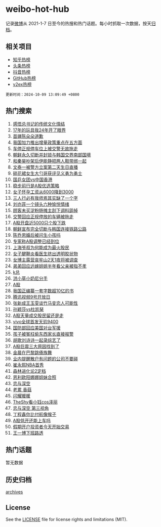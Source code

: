 # weibo-hot-hub

记录[微博](https://www.weibo.com)从 2021-1-7 日至今的热搜和热门话题。每小时抓取一次数据，按天[归档](archives)。

## 相关项目

- [知乎热榜](https://github.com/lonnyzhang423/zhihu-hot-hub)
- [头条热榜](https://github.com/lonnyzhang423/toutiao-hot-hub)
- [抖音热榜](https://github.com/lonnyzhang423/douyin-hot-hub)
- [GitHub热榜](https://github.com/lonnyzhang423/github-hot-hub)
- [v2ex热榜](https://github.com/lonnyzhang423/v2ex-hot-hub)


`更新时间：2024-10-09 13:09:49 +0800`

## 热门搜索

1. [感悟总书记的传统文化情结](https://m.weibo.cn/search?containerid=100103type%3D1%26t%3D10%26q%3D%23%E6%84%9F%E6%82%9F%E6%80%BB%E4%B9%A6%E8%AE%B0%E7%9A%84%E4%BC%A0%E7%BB%9F%E6%96%87%E5%8C%96%E6%83%85%E7%BB%93%23&stream_entry_id=51&isnewpage=1&extparam=seat%3D1%26cate%3D10103%26dgr%3D0%26filter_type%3Drealtimehot%26stream_entry_id%3D51%26c_type%3D51%26q%3D%2523%25E6%2584%259F%25E6%2582%259F%25E6%2580%25BB%25E4%25B9%25A6%25E8%25AE%25B0%25E7%259A%2584%25E4%25BC%25A0%25E7%25BB%259F%25E6%2596%2587%25E5%258C%2596%25E6%2583%2585%25E7%25BB%2593%2523%26pos%3D0%26display_time%3D1728450588%26pre_seqid%3D17284505885500383157585)
1. [17年的玩具我24年开了眼界](https://m.weibo.cn/search?containerid=100103type%3D1%26t%3D10%26q%3D17%E5%B9%B4%E7%9A%84%E7%8E%A9%E5%85%B7%E6%88%9124%E5%B9%B4%E5%BC%80%E4%BA%86%E7%9C%BC%E7%95%8C&stream_entry_id=31&isnewpage=1&extparam=seat%3D1%26cate%3D5001%26dgr%3D0%26band_rank%3D1%26realpos%3D1%26flag%3D2%26q%3D17%25E5%25B9%25B4%25E7%259A%2584%25E7%258E%25A9%25E5%2585%25B7%25E6%2588%259124%25E5%25B9%25B4%25E5%25BC%2580%25E4%25BA%2586%25E7%259C%25BC%25E7%2595%258C%26lcate%3D5001%26stream_entry_id%3D31%26c_type%3D31%26filter_type%3Drealtimehot%26pos%3D0%26display_time%3D1728450588%26pre_seqid%3D17284505885500383157585)
1. [苗疆陈朵朵道歉](https://m.weibo.cn/search?containerid=100103type%3D1%26t%3D10%26q%3D%23%E8%8B%97%E7%96%86%E9%99%88%E6%9C%B5%E6%9C%B5%E9%81%93%E6%AD%89%23&stream_entry_id=31&isnewpage=1&extparam=seat%3D1%26cate%3D5001%26dgr%3D0%26band_rank%3D2%26realpos%3D2%26flag%3D1%26q%3D%2523%25E8%258B%2597%25E7%2596%2586%25E9%2599%2588%25E6%259C%25B5%25E6%259C%25B5%25E9%2581%2593%25E6%25AD%2589%2523%26lcate%3D5001%26stream_entry_id%3D31%26c_type%3D31%26filter_type%3Drealtimehot%26pos%3D1%26display_time%3D1728450588%26pre_seqid%3D17284505885500383157585)
1. [我国加力推出增量政策重点在五方面](https://m.weibo.cn/search?containerid=100103type%3D1%26t%3D10%26q%3D%23%E6%88%91%E5%9B%BD%E5%8A%A0%E5%8A%9B%E6%8E%A8%E5%87%BA%E5%A2%9E%E9%87%8F%E6%94%BF%E7%AD%96%E9%87%8D%E7%82%B9%E5%9C%A8%E4%BA%94%E6%96%B9%E9%9D%A2%23&stream_entry_id=31&isnewpage=1&extparam=seat%3D1%26cate%3D5001%26dgr%3D0%26band_rank%3D3%26realpos%3D3%26flag%3D0%26q%3D%2523%25E6%2588%2591%25E5%259B%25BD%25E5%258A%25A0%25E5%258A%259B%25E6%258E%25A8%25E5%2587%25BA%25E5%25A2%259E%25E9%2587%258F%25E6%2594%25BF%25E7%25AD%2596%25E9%2587%258D%25E7%2582%25B9%25E5%259C%25A8%25E4%25BA%2594%25E6%2596%25B9%25E9%259D%25A2%2523%26lcate%3D5001%26stream_entry_id%3D31%26c_type%3D31%26filter_type%3Drealtimehot%26pos%3D2%26display_time%3D1728450588%26pre_seqid%3D17284505885500383157585)
1. [车停正规停车位上被交警无故拖走](https://m.weibo.cn/search?containerid=100103type%3D1%26t%3D10%26q%3D%23%E8%BD%A6%E5%81%9C%E6%AD%A3%E8%A7%84%E5%81%9C%E8%BD%A6%E4%BD%8D%E4%B8%8A%E8%A2%AB%E4%BA%A4%E8%AD%A6%E6%97%A0%E6%95%85%E6%8B%96%E8%B5%B0%23&stream_entry_id=31&isnewpage=1&extparam=seat%3D1%26cate%3D5001%26dgr%3D0%26band_rank%3D4%26realpos%3D4%26flag%3D1%26q%3D%2523%25E8%25BD%25A6%25E5%2581%259C%25E6%25AD%25A3%25E8%25A7%2584%25E5%2581%259C%25E8%25BD%25A6%25E4%25BD%258D%25E4%25B8%258A%25E8%25A2%25AB%25E4%25BA%25A4%25E8%25AD%25A6%25E6%2597%25A0%25E6%2595%2585%25E6%258B%2596%25E8%25B5%25B0%2523%26lcate%3D5001%26stream_entry_id%3D31%26c_type%3D31%26filter_type%3Drealtimehot%26pos%3D3%26display_time%3D1728450588%26pre_seqid%3D17284505885500383157585)
1. [朝鲜永久切断并封锁与韩国交界南部国境](https://m.weibo.cn/search?containerid=100103type%3D1%26t%3D10%26q%3D%23%E6%9C%9D%E9%B2%9C%E6%B0%B8%E4%B9%85%E5%88%87%E6%96%AD%E5%B9%B6%E5%B0%81%E9%94%81%E4%B8%8E%E9%9F%A9%E5%9B%BD%E4%BA%A4%E7%95%8C%E5%8D%97%E9%83%A8%E5%9B%BD%E5%A2%83%23&stream_entry_id=31&isnewpage=1&extparam=seat%3D1%26cate%3D5001%26dgr%3D0%26band_rank%3D5%26realpos%3D5%26flag%3D1%26q%3D%2523%25E6%259C%259D%25E9%25B2%259C%25E6%25B0%25B8%25E4%25B9%2585%25E5%2588%2587%25E6%2596%25AD%25E5%25B9%25B6%25E5%25B0%2581%25E9%2594%2581%25E4%25B8%258E%25E9%259F%25A9%25E5%259B%25BD%25E4%25BA%25A4%25E7%2595%258C%25E5%258D%2597%25E9%2583%25A8%25E5%259B%25BD%25E5%25A2%2583%2523%26lcate%3D5001%26stream_entry_id%3D31%26c_type%3D31%26filter_type%3Drealtimehot%26pos%3D4%26display_time%3D1728450588%26pre_seqid%3D17284505885500383157585)
1. [和秦昊吵架后伊能静把两人鞋带绑一起](https://m.weibo.cn/search?containerid=100103type%3D1%26t%3D10%26q%3D%E5%92%8C%E7%A7%A6%E6%98%8A%E5%90%B5%E6%9E%B6%E5%90%8E%E4%BC%8A%E8%83%BD%E9%9D%99%E6%8A%8A%E4%B8%A4%E4%BA%BA%E9%9E%8B%E5%B8%A6%E7%BB%91%E4%B8%80%E8%B5%B7&stream_entry_id=31&isnewpage=1&extparam=seat%3D1%26cate%3D5001%26dgr%3D0%26band_rank%3D6%26realpos%3D6%26flag%3D2%26q%3D%25E5%2592%258C%25E7%25A7%25A6%25E6%2598%258A%25E5%2590%25B5%25E6%259E%25B6%25E5%2590%258E%25E4%25BC%258A%25E8%2583%25BD%25E9%259D%2599%25E6%258A%258A%25E4%25B8%25A4%25E4%25BA%25BA%25E9%259E%258B%25E5%25B8%25A6%25E7%25BB%2591%25E4%25B8%2580%25E8%25B5%25B7%26lcate%3D5001%26stream_entry_id%3D31%26c_type%3D31%26filter_type%3Drealtimehot%26pos%3D5%26display_time%3D1728450588%26pre_seqid%3D17284505885500383157585)
1. [文泰一被警方立案第二天生日直播](https://m.weibo.cn/search?containerid=100103type%3D1%26t%3D10%26q%3D%23%E6%96%87%E6%B3%B0%E4%B8%80%E8%A2%AB%E8%AD%A6%E6%96%B9%E7%AB%8B%E6%A1%88%E7%AC%AC%E4%BA%8C%E5%A4%A9%E7%94%9F%E6%97%A5%E7%9B%B4%E6%92%AD%23&stream_entry_id=31&isnewpage=1&extparam=seat%3D1%26cate%3D5001%26dgr%3D0%26band_rank%3D7%26realpos%3D7%26flag%3D1%26q%3D%2523%25E6%2596%2587%25E6%25B3%25B0%25E4%25B8%2580%25E8%25A2%25AB%25E8%25AD%25A6%25E6%2596%25B9%25E7%25AB%258B%25E6%25A1%2588%25E7%25AC%25AC%25E4%25BA%258C%25E5%25A4%25A9%25E7%2594%259F%25E6%2597%25A5%25E7%259B%25B4%25E6%2592%25AD%2523%26lcate%3D5001%26stream_entry_id%3D31%26c_type%3D31%26filter_type%3Drealtimehot%26pos%3D6%26display_time%3D1728450588%26pre_seqid%3D17284505885500383157585)
1. [碎花裙女生大勺哥获评见义勇为勇士](https://m.weibo.cn/search?containerid=100103type%3D1%26t%3D10%26q%3D%23%E7%A2%8E%E8%8A%B1%E8%A3%99%E5%A5%B3%E7%94%9F%E5%A4%A7%E5%8B%BA%E5%93%A5%E8%8E%B7%E8%AF%84%E8%A7%81%E4%B9%89%E5%8B%87%E4%B8%BA%E5%8B%87%E5%A3%AB%23&stream_entry_id=31&isnewpage=1&extparam=seat%3D1%26cate%3D5001%26dgr%3D0%26band_rank%3D8%26realpos%3D8%26flag%3D32768%26q%3D%2523%25E7%25A2%258E%25E8%258A%25B1%25E8%25A3%2599%25E5%25A5%25B3%25E7%2594%259F%25E5%25A4%25A7%25E5%258B%25BA%25E5%2593%25A5%25E8%258E%25B7%25E8%25AF%2584%25E8%25A7%2581%25E4%25B9%2589%25E5%258B%2587%25E4%25B8%25BA%25E5%258B%2587%25E5%25A3%25AB%2523%26lcate%3D5001%26stream_entry_id%3D31%26c_type%3D31%26filter_type%3Drealtimehot%26pos%3D7%26display_time%3D1728450588%26pre_seqid%3D17284505885500383157585)
1. [国乒女团vs中国香港](https://m.weibo.cn/search?containerid=100103type%3D1%26t%3D10%26q%3D%23%E5%9B%BD%E4%B9%92%E5%A5%B3%E5%9B%A2vs%E4%B8%AD%E5%9B%BD%E9%A6%99%E6%B8%AF%23&stream_entry_id=31&isnewpage=1&extparam=seat%3D1%26cate%3D5001%26dgr%3D0%26band_rank%3D9%26realpos%3D9%26flag%3D0%26q%3D%2523%25E5%259B%25BD%25E4%25B9%2592%25E5%25A5%25B3%25E5%259B%25A2vs%25E4%25B8%25AD%25E5%259B%25BD%25E9%25A6%2599%25E6%25B8%25AF%2523%26lcate%3D5001%26stream_entry_id%3D31%26c_type%3D31%26filter_type%3Drealtimehot%26pos%3D8%26display_time%3D1728450588%26pre_seqid%3D17284505885500383157585)
1. [稳步前行是A股优选策略](https://m.weibo.cn/search?containerid=100103type%3D1%26t%3D10%26q%3D%23%E7%A8%B3%E6%AD%A5%E5%89%8D%E8%A1%8C%E6%98%AFA%E8%82%A1%E4%BC%98%E9%80%89%E7%AD%96%E7%95%A5%23&stream_entry_id=31&isnewpage=1&extparam=seat%3D1%26cate%3D5001%26dgr%3D0%26band_rank%3D10%26realpos%3D10%26flag%3D1%26q%3D%2523%25E7%25A8%25B3%25E6%25AD%25A5%25E5%2589%258D%25E8%25A1%258C%25E6%2598%25AFA%25E8%2582%25A1%25E4%25BC%2598%25E9%2580%2589%25E7%25AD%2596%25E7%2595%25A5%2523%26lcate%3D5001%26stream_entry_id%3D31%26c_type%3D31%26filter_type%3Drealtimehot%26pos%3D9%26display_time%3D1728450588%26pre_seqid%3D17284505885500383157585)
1. [女子怀孕工资从6000降到3000](https://m.weibo.cn/search?containerid=100103type%3D1%26t%3D10%26q%3D%23%E5%A5%B3%E5%AD%90%E6%80%80%E5%AD%95%E5%B7%A5%E8%B5%84%E4%BB%8E6000%E9%99%8D%E5%88%B03000%23&stream_entry_id=31&isnewpage=1&extparam=seat%3D1%26cate%3D5001%26dgr%3D0%26band_rank%3D11%26realpos%3D11%26flag%3D1%26q%3D%2523%25E5%25A5%25B3%25E5%25AD%2590%25E6%2580%2580%25E5%25AD%2595%25E5%25B7%25A5%25E8%25B5%2584%25E4%25BB%258E6000%25E9%2599%258D%25E5%2588%25B03000%2523%26lcate%3D5001%26stream_entry_id%3D31%26c_type%3D31%26filter_type%3Drealtimehot%26pos%3D10%26display_time%3D1728450588%26pre_seqid%3D17284505885500383157585)
1. [三人行必有我师焉其实缺了一个字](https://m.weibo.cn/search?containerid=100103type%3D1%26t%3D10%26q%3D%23%E4%B8%89%E4%BA%BA%E8%A1%8C%E5%BF%85%E6%9C%89%E6%88%91%E5%B8%88%E7%84%89%E5%85%B6%E5%AE%9E%E7%BC%BA%E4%BA%86%E4%B8%80%E4%B8%AA%E5%AD%97%23&stream_entry_id=31&isnewpage=1&extparam=seat%3D1%26cate%3D5001%26dgr%3D0%26band_rank%3D12%26realpos%3D12%26flag%3D0%26q%3D%2523%25E4%25B8%2589%25E4%25BA%25BA%25E8%25A1%258C%25E5%25BF%2585%25E6%259C%2589%25E6%2588%2591%25E5%25B8%2588%25E7%2584%2589%25E5%2585%25B6%25E5%25AE%259E%25E7%25BC%25BA%25E4%25BA%2586%25E4%25B8%2580%25E4%25B8%25AA%25E5%25AD%2597%2523%26lcate%3D5001%26stream_entry_id%3D31%26c_type%3D31%26filter_type%3Drealtimehot%26pos%3D11%26display_time%3D1728450588%26pre_seqid%3D17284505885500383157585)
1. [刘亦菲一个镜头六种愉悦情绪](https://m.weibo.cn/search?containerid=100103type%3D1%26t%3D10%26q%3D%23%E5%88%98%E4%BA%A6%E8%8F%B2%E4%B8%80%E4%B8%AA%E9%95%9C%E5%A4%B4%E5%85%AD%E7%A7%8D%E6%84%89%E6%82%A6%E6%83%85%E7%BB%AA%23&stream_entry_id=31&isnewpage=1&extparam=seat%3D1%26cate%3D5001%26dgr%3D0%26adid%3D257849%26band_rank%3D13%26realpos%3D13%26flag%3D0%26q%3D%2523%25E5%2588%2598%25E4%25BA%25A6%25E8%258F%25B2%25E4%25B8%2580%25E4%25B8%25AA%25E9%2595%259C%25E5%25A4%25B4%25E5%2585%25AD%25E7%25A7%258D%25E6%2584%2589%25E6%2582%25A6%25E6%2583%2585%25E7%25BB%25AA%2523%26filter_type%3Drealtimehot%26stream_entry_id%3D31%26c_type%3D31%26lcate%3D5001%26pos%3D12%26display_time%3D1728450588%26pre_seqid%3D17284505885500383157585)
1. [顾客未买淀粉肠摊主刮下调料舔掉](https://m.weibo.cn/search?containerid=100103type%3D1%26t%3D10%26q%3D%23%E9%A1%BE%E5%AE%A2%E6%9C%AA%E4%B9%B0%E6%B7%80%E7%B2%89%E8%82%A0%E6%91%8A%E4%B8%BB%E5%88%AE%E4%B8%8B%E8%B0%83%E6%96%99%E8%88%94%E6%8E%89%23&stream_entry_id=31&isnewpage=1&extparam=seat%3D1%26cate%3D5001%26dgr%3D0%26band_rank%3D14%26realpos%3D14%26flag%3D0%26q%3D%2523%25E9%25A1%25BE%25E5%25AE%25A2%25E6%259C%25AA%25E4%25B9%25B0%25E6%25B7%2580%25E7%25B2%2589%25E8%2582%25A0%25E6%2591%258A%25E4%25B8%25BB%25E5%2588%25AE%25E4%25B8%258B%25E8%25B0%2583%25E6%2596%2599%25E8%2588%2594%25E6%258E%2589%2523%26lcate%3D5001%26stream_entry_id%3D31%26c_type%3D31%26filter_type%3Drealtimehot%26pos%3D13%26display_time%3D1728450588%26pre_seqid%3D17284505885500383157585)
1. [交警回应正规停放的车辆被拖走](https://m.weibo.cn/search?containerid=100103type%3D1%26t%3D10%26q%3D%23%E4%BA%A4%E8%AD%A6%E5%9B%9E%E5%BA%94%E6%AD%A3%E8%A7%84%E5%81%9C%E6%94%BE%E7%9A%84%E8%BD%A6%E8%BE%86%E8%A2%AB%E6%8B%96%E8%B5%B0%23&stream_entry_id=31&isnewpage=1&extparam=seat%3D1%26cate%3D5001%26dgr%3D0%26band_rank%3D15%26realpos%3D15%26flag%3D1%26q%3D%2523%25E4%25BA%25A4%25E8%25AD%25A6%25E5%259B%259E%25E5%25BA%2594%25E6%25AD%25A3%25E8%25A7%2584%25E5%2581%259C%25E6%2594%25BE%25E7%259A%2584%25E8%25BD%25A6%25E8%25BE%2586%25E8%25A2%25AB%25E6%258B%2596%25E8%25B5%25B0%2523%26lcate%3D5001%26stream_entry_id%3D31%26c_type%3D31%26filter_type%3Drealtimehot%26pos%3D14%26display_time%3D1728450588%26pre_seqid%3D17284505885500383157585)
1. [A股开盘近5000只个股下跌](https://m.weibo.cn/search?containerid=100103type%3D1%26t%3D10%26q%3D%23A%E8%82%A1%E5%BC%80%E7%9B%98%E8%BF%915000%E5%8F%AA%E4%B8%AA%E8%82%A1%E4%B8%8B%E8%B7%8C%23&stream_entry_id=31&isnewpage=1&extparam=seat%3D1%26cate%3D5001%26dgr%3D0%26band_rank%3D16%26realpos%3D16%26flag%3D2%26q%3D%2523A%25E8%2582%25A1%25E5%25BC%2580%25E7%259B%2598%25E8%25BF%25915000%25E5%258F%25AA%25E4%25B8%25AA%25E8%2582%25A1%25E4%25B8%258B%25E8%25B7%258C%2523%26lcate%3D5001%26stream_entry_id%3D31%26c_type%3D31%26filter_type%3Drealtimehot%26pos%3D15%26display_time%3D1728450588%26pre_seqid%3D17284505885500383157585)
1. [朝鲜宣布完全切断与韩国连接铁路公路](https://m.weibo.cn/search?containerid=100103type%3D1%26t%3D10%26q%3D%23%E6%9C%9D%E9%B2%9C%E5%AE%A3%E5%B8%83%E5%AE%8C%E5%85%A8%E5%88%87%E6%96%AD%E4%B8%8E%E9%9F%A9%E5%9B%BD%E8%BF%9E%E6%8E%A5%E9%93%81%E8%B7%AF%E5%85%AC%E8%B7%AF%23&stream_entry_id=31&isnewpage=1&extparam=seat%3D1%26cate%3D5001%26dgr%3D0%26band_rank%3D17%26realpos%3D17%26flag%3D0%26q%3D%2523%25E6%259C%259D%25E9%25B2%259C%25E5%25AE%25A3%25E5%25B8%2583%25E5%25AE%258C%25E5%2585%25A8%25E5%2588%2587%25E6%2596%25AD%25E4%25B8%258E%25E9%259F%25A9%25E5%259B%25BD%25E8%25BF%259E%25E6%258E%25A5%25E9%2593%2581%25E8%25B7%25AF%25E5%2585%25AC%25E8%25B7%25AF%2523%26lcate%3D5001%26stream_entry_id%3D31%26c_type%3D31%26filter_type%3Drealtimehot%26pos%3D16%26display_time%3D1728450588%26pre_seqid%3D17284505885500383157585)
1. [陈乔恩婚后被问生小孩吗](https://m.weibo.cn/search?containerid=100103type%3D1%26t%3D10%26q%3D%23%E9%99%88%E4%B9%94%E6%81%A9%E5%A9%9A%E5%90%8E%E8%A2%AB%E9%97%AE%E7%94%9F%E5%B0%8F%E5%AD%A9%E5%90%97%23&stream_entry_id=31&isnewpage=1&extparam=seat%3D1%26cate%3D5001%26dgr%3D0%26band_rank%3D18%26realpos%3D18%26flag%3D2%26q%3D%2523%25E9%2599%2588%25E4%25B9%2594%25E6%2581%25A9%25E5%25A9%259A%25E5%2590%258E%25E8%25A2%25AB%25E9%2597%25AE%25E7%2594%259F%25E5%25B0%258F%25E5%25AD%25A9%25E5%2590%2597%2523%26lcate%3D5001%26stream_entry_id%3D31%26c_type%3D31%26filter_type%3Drealtimehot%26pos%3D17%26display_time%3D1728450588%26pre_seqid%3D17284505885500383157585)
1. [专家称A股调整已经到位](https://m.weibo.cn/search?containerid=100103type%3D1%26t%3D10%26q%3D%23%E4%B8%93%E5%AE%B6%E7%A7%B0A%E8%82%A1%E8%B0%83%E6%95%B4%E5%B7%B2%E7%BB%8F%E5%88%B0%E4%BD%8D%23&stream_entry_id=31&isnewpage=1&extparam=seat%3D1%26cate%3D5001%26dgr%3D0%26band_rank%3D19%26realpos%3D19%26flag%3D0%26q%3D%2523%25E4%25B8%2593%25E5%25AE%25B6%25E7%25A7%25B0A%25E8%2582%25A1%25E8%25B0%2583%25E6%2595%25B4%25E5%25B7%25B2%25E7%25BB%258F%25E5%2588%25B0%25E4%25BD%258D%2523%26lcate%3D5001%26stream_entry_id%3D31%26c_type%3D31%26filter_type%3Drealtimehot%26pos%3D18%26display_time%3D1728450588%26pre_seqid%3D17284505885500383157585)
1. [上海爷叔为何能成为最火股民](https://m.weibo.cn/search?containerid=100103type%3D1%26t%3D10%26q%3D%23%E4%B8%8A%E6%B5%B7%E7%88%B7%E5%8F%94%E4%B8%BA%E4%BD%95%E8%83%BD%E6%88%90%E4%B8%BA%E6%9C%80%E7%81%AB%E8%82%A1%E6%B0%91%23&stream_entry_id=31&isnewpage=1&extparam=seat%3D1%26cate%3D5001%26dgr%3D0%26band_rank%3D20%26realpos%3D20%26flag%3D1%26q%3D%2523%25E4%25B8%258A%25E6%25B5%25B7%25E7%2588%25B7%25E5%258F%2594%25E4%25B8%25BA%25E4%25BD%2595%25E8%2583%25BD%25E6%2588%2590%25E4%25B8%25BA%25E6%259C%2580%25E7%2581%25AB%25E8%2582%25A1%25E6%25B0%2591%2523%26lcate%3D5001%26stream_entry_id%3D31%26c_type%3D31%26filter_type%3Drealtimehot%26pos%3D19%26display_time%3D1728450588%26pre_seqid%3D17284505885500383157585)
1. [女子腱鞘炎看医生挤出透明胶状物](https://m.weibo.cn/search?containerid=100103type%3D1%26t%3D10%26q%3D%23%E5%A5%B3%E5%AD%90%E8%85%B1%E9%9E%98%E7%82%8E%E7%9C%8B%E5%8C%BB%E7%94%9F%E6%8C%A4%E5%87%BA%E9%80%8F%E6%98%8E%E8%83%B6%E7%8A%B6%E7%89%A9%23&stream_entry_id=31&isnewpage=1&extparam=seat%3D1%26cate%3D5001%26dgr%3D0%26band_rank%3D21%26realpos%3D21%26flag%3D2%26q%3D%2523%25E5%25A5%25B3%25E5%25AD%2590%25E8%2585%25B1%25E9%259E%2598%25E7%2582%258E%25E7%259C%258B%25E5%258C%25BB%25E7%2594%259F%25E6%258C%25A4%25E5%2587%25BA%25E9%2580%258F%25E6%2598%258E%25E8%2583%25B6%25E7%258A%25B6%25E7%2589%25A9%2523%26lcate%3D5001%26stream_entry_id%3D31%26c_type%3D31%26filter_type%3Drealtimehot%26pos%3D20%26display_time%3D1728450588%26pre_seqid%3D17284505885500383157585)
1. [女博主露营哀牢山2天1夜将被调查](https://m.weibo.cn/search?containerid=100103type%3D1%26t%3D10%26q%3D%23%E5%A5%B3%E5%8D%9A%E4%B8%BB%E9%9C%B2%E8%90%A5%E5%93%80%E7%89%A2%E5%B1%B12%E5%A4%A91%E5%A4%9C%E5%B0%86%E8%A2%AB%E8%B0%83%E6%9F%A5%23&stream_entry_id=31&isnewpage=1&extparam=seat%3D1%26cate%3D5001%26dgr%3D0%26band_rank%3D22%26realpos%3D22%26flag%3D2%26q%3D%2523%25E5%25A5%25B3%25E5%258D%259A%25E4%25B8%25BB%25E9%259C%25B2%25E8%2590%25A5%25E5%2593%2580%25E7%2589%25A2%25E5%25B1%25B12%25E5%25A4%25A91%25E5%25A4%259C%25E5%25B0%2586%25E8%25A2%25AB%25E8%25B0%2583%25E6%259F%25A5%2523%26lcate%3D5001%26stream_entry_id%3D31%26c_type%3D31%26filter_type%3Drealtimehot%26pos%3D21%26display_time%3D1728450588%26pre_seqid%3D17284505885500383157585)
1. [弟弟回应远嫁姐姐半年看父亲被指不孝](https://m.weibo.cn/search?containerid=100103type%3D1%26t%3D10%26q%3D%23%E5%BC%9F%E5%BC%9F%E5%9B%9E%E5%BA%94%E8%BF%9C%E5%AB%81%E5%A7%90%E5%A7%90%E5%8D%8A%E5%B9%B4%E7%9C%8B%E7%88%B6%E4%BA%B2%E8%A2%AB%E6%8C%87%E4%B8%8D%E5%AD%9D%23&stream_entry_id=31&isnewpage=1&extparam=seat%3D1%26cate%3D5001%26dgr%3D0%26band_rank%3D23%26realpos%3D23%26flag%3D0%26q%3D%2523%25E5%25BC%259F%25E5%25BC%259F%25E5%259B%259E%25E5%25BA%2594%25E8%25BF%259C%25E5%25AB%2581%25E5%25A7%2590%25E5%25A7%2590%25E5%258D%258A%25E5%25B9%25B4%25E7%259C%258B%25E7%2588%25B6%25E4%25BA%25B2%25E8%25A2%25AB%25E6%258C%2587%25E4%25B8%258D%25E5%25AD%259D%2523%26lcate%3D5001%26stream_entry_id%3D31%26c_type%3D31%26filter_type%3Drealtimehot%26pos%3D22%26display_time%3D1728450588%26pre_seqid%3D17284505885500383157585)
1. [k总](https://m.weibo.cn/search?containerid=100103type%3D1%26t%3D10%26q%3Dk%E6%80%BB&stream_entry_id=31&isnewpage=1&extparam=seat%3D1%26cate%3D5001%26dgr%3D0%26band_rank%3D24%26realpos%3D24%26flag%3D2%26q%3Dk%25E6%2580%25BB%26lcate%3D5001%26stream_entry_id%3D31%26c_type%3D31%26filter_type%3Drealtimehot%26pos%3D23%26display_time%3D1728450588%26pre_seqid%3D17284505885500383157585)
1. [洪小草小奶尼分手](https://m.weibo.cn/search?containerid=100103type%3D1%26t%3D10%26q%3D%E6%B4%AA%E5%B0%8F%E8%8D%89%E5%B0%8F%E5%A5%B6%E5%B0%BC%E5%88%86%E6%89%8B&stream_entry_id=31&isnewpage=1&extparam=seat%3D1%26cate%3D5001%26dgr%3D0%26band_rank%3D25%26realpos%3D25%26flag%3D1%26q%3D%25E6%25B4%25AA%25E5%25B0%258F%25E8%258D%2589%25E5%25B0%258F%25E5%25A5%25B6%25E5%25B0%25BC%25E5%2588%2586%25E6%2589%258B%26lcate%3D5001%26stream_entry_id%3D31%26c_type%3D31%26filter_type%3Drealtimehot%26pos%3D24%26display_time%3D1728450588%26pre_seqid%3D17284505885500383157585)
1. [A股](https://m.weibo.cn/search?containerid=100103type%3D1%26t%3D10%26q%3DA%E8%82%A1&stream_entry_id=31&isnewpage=1&extparam=seat%3D1%26cate%3D5001%26dgr%3D0%26band_rank%3D26%26realpos%3D26%26flag%3D0%26q%3DA%25E8%2582%25A1%26lcate%3D5001%26stream_entry_id%3D31%26c_type%3D31%26filter_type%3Drealtimehot%26pos%3D25%26display_time%3D1728450588%26pre_seqid%3D17284505885500383157585)
1. [我国正编纂一套字数超10亿的书](https://m.weibo.cn/search?containerid=100103type%3D1%26t%3D10%26q%3D%23%E6%88%91%E5%9B%BD%E6%AD%A3%E7%BC%96%E7%BA%82%E4%B8%80%E5%A5%97%E5%AD%97%E6%95%B0%E8%B6%8510%E4%BA%BF%E7%9A%84%E4%B9%A6%23&stream_entry_id=31&isnewpage=1&extparam=seat%3D1%26cate%3D5001%26dgr%3D0%26band_rank%3D27%26realpos%3D27%26flag%3D0%26q%3D%2523%25E6%2588%2591%25E5%259B%25BD%25E6%25AD%25A3%25E7%25BC%2596%25E7%25BA%2582%25E4%25B8%2580%25E5%25A5%2597%25E5%25AD%2597%25E6%2595%25B0%25E8%25B6%258510%25E4%25BA%25BF%25E7%259A%2584%25E4%25B9%25A6%2523%26lcate%3D5001%26stream_entry_id%3D31%26c_type%3D31%26filter_type%3Drealtimehot%26pos%3D26%26display_time%3D1728450588%26pre_seqid%3D17284505885500383157585)
1. [腾讯视频9号开放日](https://m.weibo.cn/search?containerid=100103type%3D1%26t%3D10%26q%3D%23%E8%85%BE%E8%AE%AF%E8%A7%86%E9%A2%919%E5%8F%B7%E5%BC%80%E6%94%BE%E6%97%A5%23&stream_entry_id=31&isnewpage=1&extparam=seat%3D1%26cate%3D5001%26dgr%3D0%26band_rank%3D28%26realpos%3D28%26flag%3D1%26q%3D%2523%25E8%2585%25BE%25E8%25AE%25AF%25E8%25A7%2586%25E9%25A2%25919%25E5%258F%25B7%25E5%25BC%2580%25E6%2594%25BE%25E6%2597%25A5%2523%26lcate%3D5001%26stream_entry_id%3D31%26c_type%3D31%26filter_type%3Drealtimehot%26pos%3D27%26display_time%3D1728450588%26pre_seqid%3D17284505885500383157585)
1. [张新成王玉雯谈竹马变恋人可能性](https://m.weibo.cn/search?containerid=100103type%3D1%26t%3D10%26q%3D%23%E5%BC%A0%E6%96%B0%E6%88%90%E7%8E%8B%E7%8E%89%E9%9B%AF%E8%B0%88%E7%AB%B9%E9%A9%AC%E5%8F%98%E6%81%8B%E4%BA%BA%E5%8F%AF%E8%83%BD%E6%80%A7%23&stream_entry_id=31&isnewpage=1&extparam=seat%3D1%26cate%3D5001%26dgr%3D0%26band_rank%3D29%26realpos%3D29%26flag%3D1%26q%3D%2523%25E5%25BC%25A0%25E6%2596%25B0%25E6%2588%2590%25E7%258E%258B%25E7%258E%2589%25E9%259B%25AF%25E8%25B0%2588%25E7%25AB%25B9%25E9%25A9%25AC%25E5%258F%2598%25E6%2581%258B%25E4%25BA%25BA%25E5%258F%25AF%25E8%2583%25BD%25E6%2580%25A7%2523%26lcate%3D5001%26stream_entry_id%3D31%26c_type%3D31%26filter_type%3Drealtimehot%26pos%3D28%26display_time%3D1728450588%26pre_seqid%3D17284505885500383157585)
1. [孙颖莎vs杜凯琹](https://m.weibo.cn/search?containerid=100103type%3D1%26t%3D10%26q%3D%E5%AD%99%E9%A2%96%E8%8E%8Evs%E6%9D%9C%E5%87%AF%E7%90%B9&stream_entry_id=31&isnewpage=1&extparam=seat%3D1%26cate%3D5001%26dgr%3D0%26band_rank%3D30%26realpos%3D30%26flag%3D1%26q%3D%25E5%25AD%2599%25E9%25A2%2596%25E8%258E%258Evs%25E6%259D%259C%25E5%2587%25AF%25E7%2590%25B9%26lcate%3D5001%26stream_entry_id%3D31%26c_type%3D31%26filter_type%3Drealtimehot%26pos%3D29%26display_time%3D1728450588%26pre_seqid%3D17284505885500383157585)
1. [A股天量成交股民留还是走](https://m.weibo.cn/search?containerid=100103type%3D1%26t%3D10%26q%3D%23A%E8%82%A1%E5%A4%A9%E9%87%8F%E6%88%90%E4%BA%A4%E8%82%A1%E6%B0%91%E7%95%99%E8%BF%98%E6%98%AF%E8%B5%B0%23&stream_entry_id=31&isnewpage=1&extparam=seat%3D1%26cate%3D5001%26dgr%3D0%26band_rank%3D31%26realpos%3D31%26flag%3D0%26q%3D%2523A%25E8%2582%25A1%25E5%25A4%25A9%25E9%2587%258F%25E6%2588%2590%25E4%25BA%25A4%25E8%2582%25A1%25E6%25B0%2591%25E7%2595%2599%25E8%25BF%2598%25E6%2598%25AF%25E8%25B5%25B0%2523%26lcate%3D5001%26stream_entry_id%3D31%26c_type%3D31%26filter_type%3Drealtimehot%26pos%3D30%26display_time%3D1728450588%26pre_seqid%3D17284505885500383157585)
1. [vivo全球首发天玑9400](https://m.weibo.cn/search?containerid=100103type%3D1%26t%3D10%26q%3D%23vivo%E5%85%A8%E7%90%83%E9%A6%96%E5%8F%91%E5%A4%A9%E7%8E%919400%23&stream_entry_id=31&isnewpage=1&extparam=seat%3D1%26cate%3D5001%26dgr%3D0%26adid%3D258477%26band_rank%3D32%26realpos%3D32%26flag%3D0%26q%3D%2523vivo%25E5%2585%25A8%25E7%2590%2583%25E9%25A6%2596%25E5%258F%2591%25E5%25A4%25A9%25E7%258E%25919400%2523%26filter_type%3Drealtimehot%26stream_entry_id%3D31%26c_type%3D31%26lcate%3D5001%26pos%3D31%26display_time%3D1728450588%26pre_seqid%3D17284505885500383157585)
1. [国防部回应美国对台军援](https://m.weibo.cn/search?containerid=100103type%3D1%26t%3D10%26q%3D%23%E5%9B%BD%E9%98%B2%E9%83%A8%E5%9B%9E%E5%BA%94%E7%BE%8E%E5%9B%BD%E5%AF%B9%E5%8F%B0%E5%86%9B%E6%8F%B4%23&stream_entry_id=31&isnewpage=1&extparam=seat%3D1%26cate%3D5001%26dgr%3D0%26band_rank%3D33%26realpos%3D33%26flag%3D1%26q%3D%2523%25E5%259B%25BD%25E9%2598%25B2%25E9%2583%25A8%25E5%259B%259E%25E5%25BA%2594%25E7%25BE%258E%25E5%259B%25BD%25E5%25AF%25B9%25E5%258F%25B0%25E5%2586%259B%25E6%258F%25B4%2523%26lcate%3D5001%26stream_entry_id%3D31%26c_type%3D31%26filter_type%3Drealtimehot%26pos%3D32%26display_time%3D1728450588%26pre_seqid%3D17284505885500383157585)
1. [孩子被冤枉偷东西家长直接报警](https://m.weibo.cn/search?containerid=100103type%3D1%26t%3D10%26q%3D%23%E5%AD%A9%E5%AD%90%E8%A2%AB%E5%86%A4%E6%9E%89%E5%81%B7%E4%B8%9C%E8%A5%BF%E5%AE%B6%E9%95%BF%E7%9B%B4%E6%8E%A5%E6%8A%A5%E8%AD%A6%23&stream_entry_id=31&isnewpage=1&extparam=seat%3D1%26cate%3D5001%26dgr%3D0%26band_rank%3D34%26realpos%3D34%26flag%3D0%26q%3D%2523%25E5%25AD%25A9%25E5%25AD%2590%25E8%25A2%25AB%25E5%2586%25A4%25E6%259E%2589%25E5%2581%25B7%25E4%25B8%259C%25E8%25A5%25BF%25E5%25AE%25B6%25E9%2595%25BF%25E7%259B%25B4%25E6%258E%25A5%25E6%258A%25A5%25E8%25AD%25A6%2523%26lcate%3D5001%26stream_entry_id%3D31%26c_type%3D31%26filter_type%3Drealtimehot%26pos%3D33%26display_time%3D1728450588%26pre_seqid%3D17284505885500383157585)
1. [胡歌刘诗诗一起录综艺了](https://m.weibo.cn/search?containerid=100103type%3D1%26t%3D10%26q%3D%23%E8%83%A1%E6%AD%8C%E5%88%98%E8%AF%97%E8%AF%97%E4%B8%80%E8%B5%B7%E5%BD%95%E7%BB%BC%E8%89%BA%E4%BA%86%23&stream_entry_id=31&isnewpage=1&extparam=seat%3D1%26cate%3D5001%26dgr%3D0%26band_rank%3D35%26realpos%3D35%26flag%3D0%26q%3D%2523%25E8%2583%25A1%25E6%25AD%258C%25E5%2588%2598%25E8%25AF%2597%25E8%25AF%2597%25E4%25B8%2580%25E8%25B5%25B7%25E5%25BD%2595%25E7%25BB%25BC%25E8%2589%25BA%25E4%25BA%2586%2523%26lcate%3D5001%26stream_entry_id%3D31%26c_type%3D31%26filter_type%3Drealtimehot%26pos%3D34%26display_time%3D1728450588%26pre_seqid%3D17284505885500383157585)
1. [A股巨震三大原因找到了](https://m.weibo.cn/search?containerid=100103type%3D1%26t%3D10%26q%3D%23A%E8%82%A1%E5%B7%A8%E9%9C%87%E4%B8%89%E5%A4%A7%E5%8E%9F%E5%9B%A0%E6%89%BE%E5%88%B0%E4%BA%86%23&stream_entry_id=31&isnewpage=1&extparam=seat%3D1%26cate%3D5001%26dgr%3D0%26band_rank%3D36%26realpos%3D36%26flag%3D1%26q%3D%2523A%25E8%2582%25A1%25E5%25B7%25A8%25E9%259C%2587%25E4%25B8%2589%25E5%25A4%25A7%25E5%258E%259F%25E5%259B%25A0%25E6%2589%25BE%25E5%2588%25B0%25E4%25BA%2586%2523%26lcate%3D5001%26stream_entry_id%3D31%26c_type%3D31%26filter_type%3Drealtimehot%26pos%3D35%26display_time%3D1728450588%26pre_seqid%3D17284505885500383157585)
1. [金晨在巴黎跳傣族舞](https://m.weibo.cn/search?containerid=100103type%3D1%26t%3D10%26q%3D%E9%87%91%E6%99%A8%E5%9C%A8%E5%B7%B4%E9%BB%8E%E8%B7%B3%E5%82%A3%E6%97%8F%E8%88%9E&stream_entry_id=31&isnewpage=1&extparam=seat%3D1%26cate%3D5001%26dgr%3D0%26band_rank%3D37%26realpos%3D37%26flag%3D1%26q%3D%25E9%2587%2591%25E6%2599%25A8%25E5%259C%25A8%25E5%25B7%25B4%25E9%25BB%258E%25E8%25B7%25B3%25E5%2582%25A3%25E6%2597%258F%25E8%2588%259E%26lcate%3D5001%26stream_entry_id%3D31%26c_type%3D31%26filter_type%3Drealtimehot%26pos%3D36%26display_time%3D1728450588%26pre_seqid%3D17284505885500383157585)
1. [业内提醒散户有问题的公司不要碰](https://m.weibo.cn/search?containerid=100103type%3D1%26t%3D10%26q%3D%23%E4%B8%9A%E5%86%85%E6%8F%90%E9%86%92%E6%95%A3%E6%88%B7%E6%9C%89%E9%97%AE%E9%A2%98%E7%9A%84%E5%85%AC%E5%8F%B8%E4%B8%8D%E8%A6%81%E7%A2%B0%23&stream_entry_id=31&isnewpage=1&extparam=seat%3D1%26cate%3D5001%26dgr%3D0%26band_rank%3D38%26realpos%3D38%26flag%3D0%26q%3D%2523%25E4%25B8%259A%25E5%2586%2585%25E6%258F%2590%25E9%2586%2592%25E6%2595%25A3%25E6%2588%25B7%25E6%259C%2589%25E9%2597%25AE%25E9%25A2%2598%25E7%259A%2584%25E5%2585%25AC%25E5%258F%25B8%25E4%25B8%258D%25E8%25A6%2581%25E7%25A2%25B0%2523%26lcate%3D5001%26stream_entry_id%3D31%26c_type%3D31%26filter_type%3Drealtimehot%26pos%3D37%26display_time%3D1728450588%26pre_seqid%3D17284505885500383157585)
1. [崔永熙NBA首秀](https://m.weibo.cn/search?containerid=100103type%3D1%26t%3D10%26q%3D%E5%B4%94%E6%B0%B8%E7%86%99NBA%E9%A6%96%E7%A7%80&stream_entry_id=31&isnewpage=1&extparam=seat%3D1%26cate%3D5001%26dgr%3D0%26band_rank%3D39%26realpos%3D39%26flag%3D0%26q%3D%25E5%25B4%2594%25E6%25B0%25B8%25E7%2586%2599NBA%25E9%25A6%2596%25E7%25A7%2580%26lcate%3D5001%26stream_entry_id%3D31%26c_type%3D31%26filter_type%3Drealtimehot%26pos%3D38%26display_time%3D1728450588%26pre_seqid%3D17284505885500383157585)
1. [森林进化论2定档](https://m.weibo.cn/search?containerid=100103type%3D1%26t%3D10%26q%3D%E6%A3%AE%E6%9E%97%E8%BF%9B%E5%8C%96%E8%AE%BA2%E5%AE%9A%E6%A1%A3&stream_entry_id=31&isnewpage=1&extparam=seat%3D1%26cate%3D5001%26dgr%3D0%26band_rank%3D40%26realpos%3D40%26flag%3D1%26q%3D%25E6%25A3%25AE%25E6%259E%2597%25E8%25BF%259B%25E5%258C%2596%25E8%25AE%25BA2%25E5%25AE%259A%25E6%25A1%25A3%26lcate%3D5001%26stream_entry_id%3D31%26c_type%3D31%26filter_type%3Drealtimehot%26pos%3D39%26display_time%3D1728450588%26pre_seqid%3D17284505885500383157585)
1. [恩利欧阳娜娜姐妹合照](https://m.weibo.cn/search?containerid=100103type%3D1%26t%3D10%26q%3D%23%E6%81%A9%E5%88%A9%E6%AC%A7%E9%98%B3%E5%A8%9C%E5%A8%9C%E5%A7%90%E5%A6%B9%E5%90%88%E7%85%A7%23&stream_entry_id=31&isnewpage=1&extparam=seat%3D1%26cate%3D5001%26dgr%3D0%26band_rank%3D41%26realpos%3D41%26flag%3D0%26q%3D%2523%25E6%2581%25A9%25E5%2588%25A9%25E6%25AC%25A7%25E9%2598%25B3%25E5%25A8%259C%25E5%25A8%259C%25E5%25A7%2590%25E5%25A6%25B9%25E5%2590%2588%25E7%2585%25A7%2523%26lcate%3D5001%26stream_entry_id%3D31%26c_type%3D31%26filter_type%3Drealtimehot%26pos%3D40%26display_time%3D1728450588%26pre_seqid%3D17284505885500383157585)
1. [恋与深空](https://m.weibo.cn/search?containerid=100103type%3D1%26t%3D10%26q%3D%E6%81%8B%E4%B8%8E%E6%B7%B1%E7%A9%BA&stream_entry_id=31&isnewpage=1&extparam=seat%3D1%26cate%3D5001%26dgr%3D0%26band_rank%3D42%26realpos%3D42%26flag%3D0%26q%3D%25E6%2581%258B%25E4%25B8%258E%25E6%25B7%25B1%25E7%25A9%25BA%26lcate%3D5001%26stream_entry_id%3D31%26c_type%3D31%26filter_type%3Drealtimehot%26pos%3D41%26display_time%3D1728450588%26pre_seqid%3D17284505885500383157585)
1. [老累 香菇](https://m.weibo.cn/search?containerid=100103type%3D1%26t%3D10%26q%3D%E8%80%81%E7%B4%AF+%E9%A6%99%E8%8F%87&stream_entry_id=31&isnewpage=1&extparam=seat%3D1%26cate%3D5001%26dgr%3D0%26band_rank%3D43%26realpos%3D43%26flag%3D1%26q%3D%25E8%2580%2581%25E7%25B4%25AF%2520%25E9%25A6%2599%25E8%258F%2587%26lcate%3D5001%26stream_entry_id%3D31%26c_type%3D31%26filter_type%3Drealtimehot%26pos%3D42%26display_time%3D1728450588%26pre_seqid%3D17284505885500383157585)
1. [闪耀暖暖](https://m.weibo.cn/search?containerid=100103type%3D1%26t%3D10%26q%3D%E9%97%AA%E8%80%80%E6%9A%96%E6%9A%96&stream_entry_id=31&isnewpage=1&extparam=seat%3D1%26cate%3D5001%26dgr%3D0%26band_rank%3D44%26realpos%3D44%26flag%3D1%26q%3D%25E9%2597%25AA%25E8%2580%2580%25E6%259A%2596%25E6%259A%2596%26lcate%3D5001%26stream_entry_id%3D31%26c_type%3D31%26filter_type%3Drealtimehot%26pos%3D43%26display_time%3D1728450588%26pre_seqid%3D17284505885500383157585)
1. [TheShy看小钰cos泽丽](https://m.weibo.cn/search?containerid=100103type%3D1%26t%3D10%26q%3D%23TheShy%E7%9C%8B%E5%B0%8F%E9%92%B0cos%E6%B3%BD%E4%B8%BD%23&stream_entry_id=31&isnewpage=1&extparam=seat%3D1%26cate%3D5001%26dgr%3D0%26band_rank%3D45%26realpos%3D45%26flag%3D1%26q%3D%2523TheShy%25E7%259C%258B%25E5%25B0%258F%25E9%2592%25B0cos%25E6%25B3%25BD%25E4%25B8%25BD%2523%26lcate%3D5001%26stream_entry_id%3D31%26c_type%3D31%26filter_type%3Drealtimehot%26pos%3D44%26display_time%3D1728450588%26pre_seqid%3D17284505885500383157585)
1. [恋与深空 第三视角](https://m.weibo.cn/search?containerid=100103type%3D1%26t%3D10%26q%3D%E6%81%8B%E4%B8%8E%E6%B7%B1%E7%A9%BA+%E7%AC%AC%E4%B8%89%E8%A7%86%E8%A7%92&stream_entry_id=31&isnewpage=1&extparam=seat%3D1%26cate%3D5001%26dgr%3D0%26band_rank%3D46%26realpos%3D46%26flag%3D1%26q%3D%25E6%2581%258B%25E4%25B8%258E%25E6%25B7%25B1%25E7%25A9%25BA%2520%25E7%25AC%25AC%25E4%25B8%2589%25E8%25A7%2586%25E8%25A7%2592%26lcate%3D5001%26stream_entry_id%3D31%26c_type%3D31%26filter_type%3Drealtimehot%26pos%3D45%26display_time%3D1728450588%26pre_seqid%3D17284505885500383157585)
1. [丁程鑫你比付航像猴子](https://m.weibo.cn/search?containerid=100103type%3D1%26t%3D10%26q%3D%E4%B8%81%E7%A8%8B%E9%91%AB%E4%BD%A0%E6%AF%94%E4%BB%98%E8%88%AA%E5%83%8F%E7%8C%B4%E5%AD%90&stream_entry_id=31&isnewpage=1&extparam=seat%3D1%26cate%3D5001%26dgr%3D0%26band_rank%3D47%26realpos%3D47%26flag%3D1%26q%3D%25E4%25B8%2581%25E7%25A8%258B%25E9%2591%25AB%25E4%25BD%25A0%25E6%25AF%2594%25E4%25BB%2598%25E8%2588%25AA%25E5%2583%258F%25E7%258C%25B4%25E5%25AD%2590%26lcate%3D5001%26stream_entry_id%3D31%26c_type%3D31%26filter_type%3Drealtimehot%26pos%3D46%26display_time%3D1728450588%26pre_seqid%3D17284505885500383157585)
1. [A股低开还能上车吗](https://m.weibo.cn/search?containerid=100103type%3D1%26t%3D10%26q%3D%23A%E8%82%A1%E4%BD%8E%E5%BC%80%E8%BF%98%E8%83%BD%E4%B8%8A%E8%BD%A6%E5%90%97%23&stream_entry_id=31&isnewpage=1&extparam=seat%3D1%26cate%3D5001%26dgr%3D0%26band_rank%3D48%26realpos%3D48%26flag%3D1%26q%3D%2523A%25E8%2582%25A1%25E4%25BD%258E%25E5%25BC%2580%25E8%25BF%2598%25E8%2583%25BD%25E4%25B8%258A%25E8%25BD%25A6%25E5%2590%2597%2523%26lcate%3D5001%26stream_entry_id%3D31%26c_type%3D31%26filter_type%3Drealtimehot%26pos%3D47%26display_time%3D1728450588%26pre_seqid%3D17284505885500383157585)
1. [假期开户投资者今天开始交易](https://m.weibo.cn/search?containerid=100103type%3D1%26t%3D10%26q%3D%23%E5%81%87%E6%9C%9F%E5%BC%80%E6%88%B7%E6%8A%95%E8%B5%84%E8%80%85%E4%BB%8A%E5%A4%A9%E5%BC%80%E5%A7%8B%E4%BA%A4%E6%98%93%23&stream_entry_id=31&isnewpage=1&extparam=seat%3D1%26cate%3D5001%26dgr%3D0%26band_rank%3D49%26realpos%3D49%26flag%3D0%26q%3D%2523%25E5%2581%2587%25E6%259C%259F%25E5%25BC%2580%25E6%2588%25B7%25E6%258A%2595%25E8%25B5%2584%25E8%2580%2585%25E4%25BB%258A%25E5%25A4%25A9%25E5%25BC%2580%25E5%25A7%258B%25E4%25BA%25A4%25E6%2598%2593%2523%26lcate%3D5001%26stream_entry_id%3D31%26c_type%3D31%26filter_type%3Drealtimehot%26pos%3D48%26display_time%3D1728450588%26pre_seqid%3D17284505885500383157585)
1. [王一博下班路透](https://m.weibo.cn/search?containerid=100103type%3D1%26t%3D10%26q%3D%23%E7%8E%8B%E4%B8%80%E5%8D%9A%E4%B8%8B%E7%8F%AD%E8%B7%AF%E9%80%8F%23&stream_entry_id=31&isnewpage=1&extparam=seat%3D1%26cate%3D5001%26dgr%3D0%26band_rank%3D50%26realpos%3D50%26flag%3D1%26q%3D%2523%25E7%258E%258B%25E4%25B8%2580%25E5%258D%259A%25E4%25B8%258B%25E7%258F%25AD%25E8%25B7%25AF%25E9%2580%258F%2523%26lcate%3D5001%26stream_entry_id%3D31%26c_type%3D31%26filter_type%3Drealtimehot%26pos%3D49%26display_time%3D1728450588%26pre_seqid%3D17284505885500383157585)

## 热门话题

暂无数据

## 历史归档

[archives](archives)

## License

See the [LICENSE](LICENSE) file for license rights and limitations (MIT).
